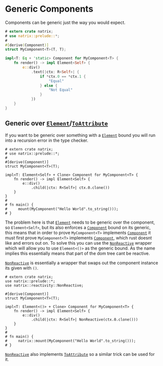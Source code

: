 # Generic Components

Components can be generic just the way you would expect.

```rust
# extern crate natrix;
# use natrix::prelude::*;
#
#[derive(Component)]
struct MyComponent<T>(T, T);

impl<T: Eq + 'static> Component for MyComponent<T> {
    fn render() -> impl Element<Self> {
        e::div()
            .text(|ctx: R<Self>| {
                if *ctx.0 == *ctx.1 {
                    "Equal"
                } else {
                    "Not Equal"
                }
            })
    }
}
```

## Generic over [`Element`](dom::element::Element)/[`ToAttribute`](dom::ToAttribute)

If you want to be generic over something with a [`Element`](dom::element::Element) bound you will run into a recursion error in the type checker.

```rust,compile_fail
# extern crate natrix;
# use natrix::prelude::*;
#
#[derive(Component)]
struct MyComponent<T>(T);

impl<T: Element<Self> + Clone> Component for MyComponent<T> {
    fn render() -> impl Element<Self> {
        e::div()
            .child(|ctx: R<Self>| ctx.0.clone())
    }
}
#
# fn main() {
#     mount(MyComponent("Hello World".to_string()));
# }
```

The problem here is that [`Element`](dom::element::Element) needs to be generic over the component, so `Element<Self>`,
but its also enforces a [`Component`](reactivity::component::Component) bound on its generic, this means that in order to prove `MyComponent<T>` implements [`Component`](reactivity::component::Component) it must first prove `MyComponent<T>` implements [`Component`](reactivity::component::Component), which rust doesnt like and errors out on. To solve this you can use the [`NonReactive`](reactivity::NonReactive) wrapper which will allow you to use `Element<()>` as the generic bound. As the name implies this essentially means that part of the dom tree cant be reactive.

[`NonReactive`](reactivity::NonReactive) is essentially a wrapper that swaps out the component instance its given with `()`.

```rust,no_run
# extern crate natrix;
use natrix::prelude::*;
use natrix::reactivity::NonReactive;

#[derive(Component)]
struct MyComponent<T>(T);

impl<T: Element<()> + Clone> Component for MyComponent<T> {
    fn render() -> impl Element<Self> {
        e::div()
            .child(|ctx: R<Self>| NonReactive(ctx.0.clone()))
    }
}
#
# fn main() {
#     natrix::mount(MyComponent("Hello World".to_string()));
# }
```

[`NonReactive`](reactivity::NonReactive) also implements [`ToAttribute`](dom::ToAttribute) so a similar trick can be used for it.
